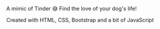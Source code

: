 A mimic of Tinder 😅
Find the love of your dog's life!

Created with HTML, CSS, Bootstrap and a bit of JavaScript
